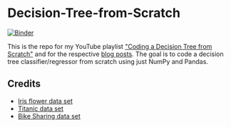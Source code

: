 # Decision-Tree-from-Scratch
[![Binder](https://mybinder.org/badge_logo.svg)](https://mybinder.org/v2/gh/SebastianMantey/Decision-Tree-from-Scratch/master)

This is the repo for my YouTube playlist ["Coding a Decision Tree from Scratch"](https://www.youtube.com/watch?v=y6DmpG_PtN0&list=PLPOTBrypY74xS3WD0G_uzqPjCQfU6IRK-) and for the respective [blog posts](https://www.sebastian-mantey.com/code-blog/coding-a-decision-tree-from-scratch-python-p1-introduction). The goal is to code a decision tree classifier/regressor from scratch using just NumPy and Pandas.

## Credits
- [Iris flower data set](https://www.kaggle.com/uciml/iris)
- [Titanic data set](https://www.kaggle.com/c/titanic)
- [Bike Sharing data set](https://www.kaggle.com/marklvl/bike-sharing-dataset)
